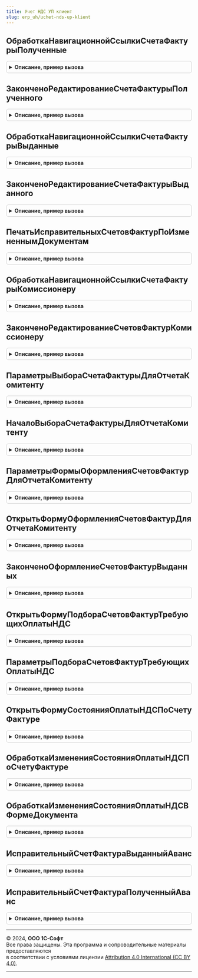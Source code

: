 ```yaml
---
title: Учет НДС УП клиент
slug: erp_uh/uchet-nds-up-klient
---
```



## ОбработкаНавигационнойСсылкиСчетаФактурыПолученные
<details style="margin: 1em 0; padding: 0.5em; border: 1px solid #ccc; border-radius: 6px;">

<summary style="font-weight: bold; cursor: pointer;">Описание, пример вызова</summary>

```bsl

// Выполняет обработку навигационной ссылки форматированной строки, полученной с помощью функции УчетНДСУП.СчетаФактурыПолученныеНаОсновании().
// Открывает форму нового или существующего счета-фактуры. Если на основании документа зарегистрировано несколько счетов-фактур, то открывает список документов.
//
// Параметры:
// 	Форма - ФормаКлиентскогоПриложения - Форма документа
// 	НавигационнаяСсылка - Строка - Навигационная ссылка форматированной строки.
// 	СтандартнаяОбработка - Булево - Признак стандартной обработки события.
// 	ПараметрыРегистрации - См. УчетНДСУПКлиентСервер.ПараметрыРегистрацииСчетовФактурПолученных
//
Процедура ОбработкаНавигационнойСсылкиСчетаФактурыПолученные(Форма, НавигационнаяСсылка, СтандартнаяОбработка, ПараметрыРегистрации) Экспорт
```

Пример вызова
```bsl
УчетНДСУПКлиент.ОбработкаНавигационнойСсылкиСчетаФактурыПолученные(Форма, НавигационнаяСсылка, СтандартнаяОбработка, ПараметрыРегистрации) 
```
</details>

## ЗаконченоРедактированиеСчетаФактурыПолученного
<details style="margin: 1em 0; padding: 0.5em; border: 1px solid #ccc; border-radius: 6px;">

<summary style="font-weight: bold; cursor: pointer;">Описание, пример вызова</summary>

```bsl

// Вызывается в обработчике ОбработкаВыбора() формы документа-основания счета-фактуры полученного.
// Возвращает признак того, что закрыта форма форма счета-фактуры.
// При этом требуется обновить представление счетов-фактур на форме документа.
//
// Параметры:
// 	РезультатВыбора - Произвольный - Результат выбора.
// 	ИсточникВыбора - Произвольный - Форма, пославшая оповещение о выборе.
//
// Возвращаемое значение:
// 	Булево - Признак того, что событие закрытия формы документа.
//
Функция ЗаконченоРедактированиеСчетаФактурыПолученного(РезультатВыбора, ИсточникВыбора) Экспорт
```

Пример вызова
```bsl
Результат = УчетНДСУПКлиент.ЗаконченоРедактированиеСчетаФактурыПолученного(РезультатВыбора, ИсточникВыбора) 
```
</details>

## ОбработкаНавигационнойСсылкиСчетаФактурыВыданные
<details style="margin: 1em 0; padding: 0.5em; border: 1px solid #ccc; border-radius: 6px;">

<summary style="font-weight: bold; cursor: pointer;">Описание, пример вызова</summary>

```bsl

// Выполняет обработку навигационной ссылки форматированной строки, полученной с помощью функции УчетНДСУП.СчетаФактурыВыданныеНаОсновании().
// Открывает форму нового или существующего счета-фактуры. Если на основании документа зарегистрировано несколько счетов-фактур, то открывает список документов.
//
// Параметры:
// 	Форма - ФормаКлиентскогоПриложения - Форма документа
// 	НавигационнаяСсылка - Строка - Навигационная ссылка форматированной строки.
// 	СтандартнаяОбработка - Булево - Признак стандартной обработки события.
// 	ПараметрыРегистрации - См. УчетНДСУПКлиентСервер.ПараметрыРегистрацииСчетовФактурВыданных
//
Процедура ОбработкаНавигационнойСсылкиСчетаФактурыВыданные(Форма, НавигационнаяСсылка, СтандартнаяОбработка, ПараметрыРегистрации) Экспорт
```

Пример вызова
```bsl
УчетНДСУПКлиент.ОбработкаНавигационнойСсылкиСчетаФактурыВыданные(Форма, НавигационнаяСсылка, СтандартнаяОбработка, ПараметрыРегистрации) 
```
</details>

## ЗаконченоРедактированиеСчетаФактурыВыданного
<details style="margin: 1em 0; padding: 0.5em; border: 1px solid #ccc; border-radius: 6px;">

<summary style="font-weight: bold; cursor: pointer;">Описание, пример вызова</summary>

```bsl

// Вызывается в обработчике ОбработкаВыбора() формы документа-основания счета-фактуры выданного.
// Возвращает признак того, что закрыта форма форма счета-фактуры.
// При этом требуется обновить представление счетов-фактур на форме документа.
//
// Параметры:
// 	РезультатВыбора - Произвольный - Результат выбора.
// 	ИсточникВыбора - Произвольный - Форма, пославшая оповещение о выборе.
//
// Возвращаемое значение:
// 	Булево - Признак того, что событие закрытия формы документа.
//
Функция ЗаконченоРедактированиеСчетаФактурыВыданного(РезультатВыбора, ИсточникВыбора) Экспорт
```

Пример вызова
```bsl
Результат = УчетНДСУПКлиент.ЗаконченоРедактированиеСчетаФактурыВыданного(РезультатВыбора, ИсточникВыбора) 
```
</details>

## ПечатьИсправительныхСчетовФактурПоИзмененнымДокументам
<details style="margin: 1em 0; padding: 0.5em; border: 1px solid #ccc; border-radius: 6px;">

<summary style="font-weight: bold; cursor: pointer;">Описание, пример вызова</summary>

```bsl

// Выполняет печать сформированных исправительный счетов-фактур.
//
// Параметры:
// 	ТаблицаИзмененныхДокументов - ТаблицаЗначений - Измененные документы продажи и их реквизиты:
// 	  * Документ - ОпределяемыйТип.ОснованиеСчетФактураВыданный - документ-основание
// 	  * Организация - СправочникСсылка.Организации - Организация документа-основания
// 	  * Дата - Дата - Дата документа-основания
// 	  * Ответственный - СправочникСсылка.Пользователи - Ответственный за документ-основание
// 	Форма - ФормаКлиентскогоПриложения - Форма-владелец, из которой выполняется печать счетов-фактур.
//
Процедура ПечатьИсправительныхСчетовФактурПоИзмененнымДокументам(ТаблицаИзмененныхДокументов, Форма) Экспорт
```

Пример вызова
```bsl
УчетНДСУПКлиент.ПечатьИсправительныхСчетовФактурПоИзмененнымДокументам(ТаблицаИзмененныхДокументов, Форма) 
```
</details>

## ОбработкаНавигационнойСсылкиСчетаФактурыКомиссионеру
<details style="margin: 1em 0; padding: 0.5em; border: 1px solid #ccc; border-radius: 6px;">

<summary style="font-weight: bold; cursor: pointer;">Описание, пример вызова</summary>

```bsl

// Выполняет обработку навигационной ссылки форматированной строки, полученной с помощью функции УчетНДСУП.СчетаФактурыКомиссионеруНаОсновании().
// Открывает форму счета-фактуры или форму рабочего места по оформлению.
//
// Параметры:
// 	Форма - ФормаКлиентскогоПриложения - Форма документа
// 	НавигационнаяСсылка - Строка - Навигационная ссылка форматированной строки.
// 	СтандартнаяОбработка - Булево - Признак стандартной обработки события.
// 	ПараметрыРегистрации - См. УчетНДСУПКлиентСервер.ПараметрыРегистрацииСчетовФактурКомиссионеру
//
Процедура ОбработкаНавигационнойСсылкиСчетаФактурыКомиссионеру(Форма, НавигационнаяСсылка, СтандартнаяОбработка, ПараметрыРегистрации) Экспорт
```

Пример вызова
```bsl
УчетНДСУПКлиент.ОбработкаНавигационнойСсылкиСчетаФактурыКомиссионеру(Форма, НавигационнаяСсылка, СтандартнаяОбработка, ПараметрыРегистрации) 
```
</details>

## ЗаконченоРедактированиеСчетовФактурКомиссионеру
<details style="margin: 1em 0; padding: 0.5em; border: 1px solid #ccc; border-radius: 6px;">

<summary style="font-weight: bold; cursor: pointer;">Описание, пример вызова</summary>

```bsl

// Вызывается в обработчике ОбработкаВыбора() формы отчета комиссионера.
// Возвращает признак того, что закрыта форма форма счета-фактуры, списка или рабочего места по формированию.
// При этом требуется обновить представление счетов-фактур на форме документа.
//
// Параметры:
// 	РезультатВыбора - Произвольный - Результат выбора.
// 	ИсточникВыбора - Произвольный - Форма, пославшая оповещение о выборе.
//
// Возвращаемое значение:
// 	Булево - Признак того, что событие закрытия формы редактирования счетов-фактур.
//
Функция ЗаконченоРедактированиеСчетовФактурКомиссионеру(РезультатВыбора, ИсточникВыбора) Экспорт
```

Пример вызова
```bsl
Результат = УчетНДСУПКлиент.ЗаконченоРедактированиеСчетовФактурКомиссионеру(РезультатВыбора, ИсточникВыбора) 
```
</details>

## ПараметрыВыбораСчетаФактурыДляОтчетаКомитенту
<details style="margin: 1em 0; padding: 0.5em; border: 1px solid #ccc; border-radius: 6px;">

<summary style="font-weight: bold; cursor: pointer;">Описание, пример вызова</summary>

```bsl

// Возвращает структуру параметров для открытия формы выбора счета-фактуры для отчета комитенту.
//
// Возвращаемое значение:
// 	Структура - Параметры открытия формы выбора счета-фактуры для отчета комитенту:
// 	                  * Организация - СправочникСсылка.Организации - Организация-комиссионер
// 	                  * Покупатель - СправочникСсылка.Контрагенты, СправочникСсылка.Организации - Покупатель комиссионного товара.
// 	                  * Дата - Дата - Дата выставления счета-фактуры. В общем случае дата реализации товаров покупателю.
// 	                  * ВыбранныйСчетФактура - ДокументСсылка - Ссылка на уже выбранный счет-фактуру.
//
Функция ПараметрыВыбораСчетаФактурыДляОтчетаКомитенту() Экспорт
```

Пример вызова
```bsl
Результат = УчетНДСУПКлиент.ПараметрыВыбораСчетаФактурыДляОтчетаКомитенту() 
```
</details>

## НачалоВыбораСчетаФактурыДляОтчетаКомитенту
<details style="margin: 1em 0; padding: 0.5em; border: 1px solid #ccc; border-radius: 6px;">

<summary style="font-weight: bold; cursor: pointer;">Описание, пример вызова</summary>

```bsl

// Открывает форму выбора счета-фактуры для отчета комитенту.
// Вызывается в обработчике НачалоВыбора() поля формы счета-фактуры, выданного покупателю.
//
// Параметры:
// 	Элемент - ПолеФормы - Элемент управления.
// 	ПараметрыВыбора - Структура - Параметры выбора счета-фактуры. См. УчетНДСУПКлиент.ПараметрыВыбораСчетаФактурыДляОтчетаКомитенту.
// 	СтандартнаяОбработка - Булево - Признак стандартной обработки события.
//
Процедура НачалоВыбораСчетаФактурыДляОтчетаКомитенту(Элемент, ПараметрыВыбора, СтандартнаяОбработка) Экспорт
```

Пример вызова
```bsl
УчетНДСУПКлиент.НачалоВыбораСчетаФактурыДляОтчетаКомитенту(Элемент, ПараметрыВыбора, СтандартнаяОбработка) 
```
</details>

## ПараметрыФормыОформленияСчетовФактурДляОтчетаКомитенту
<details style="margin: 1em 0; padding: 0.5em; border: 1px solid #ccc; border-radius: 6px;">

<summary style="font-weight: bold; cursor: pointer;">Описание, пример вызова</summary>

```bsl

// Возвращает структуру параметров необходимых для открытия формы ОформленияСчетовФактурДляОтчетаКомитенту
//
// Возвращаемое значение:
//	Структура - Структура параметров содержащая следующие ключи:
//              * Организация - СправочникСсылка.Организации - содержит организацию продавца комиссионного товара
//              * АдресТаблицыРеализацийКомиссионныхТоваров - Строка - содержит адрес во временном хранилище на таблицу
//																	 документов реализации комиссионного товара
//					Таблица реализаций должна иметь колонки:
//						Ссылка - ДокументСсылка - ссылка на документ реализации
//						Дата - Дата - Дата документа реализации
//						Сумма - Число - сумма документа реализации
//						Валюта - СправочникСсылка.Валюта - валюта документа реализации
//						Партнер - СправочникСсылка.Партнеры - партнер кому был реализован комиссионный товар
//						Контрагент - СправочникСсылка.Контрагенты - контрагент кому был реализован комиссионный товар.
//
Функция ПараметрыФормыОформленияСчетовФактурДляОтчетаКомитенту() Экспорт
```

Пример вызова
```bsl
Результат = УчетНДСУПКлиент.ПараметрыФормыОформленияСчетовФактурДляОтчетаКомитенту() 
```
</details>

## ОткрытьФормуОформленияСчетовФактурДляОтчетаКомитенту
<details style="margin: 1em 0; padding: 0.5em; border: 1px solid #ccc; border-radius: 6px;">

<summary style="font-weight: bold; cursor: pointer;">Описание, пример вызова</summary>

```bsl

// Открывает форму оформления счетов-фактур выданных.
// При закрытии формы будет сформировано оповещение о выборе, в результате выборка будет передано соответствие, в котором
//      Ключ - Документ реализации, для которого сформирован счет-фактура
//      Значение - Ссылка на сформированный счет-фактуру.
//
// Параметры:
//  ПараметрыФормы - Структура - Параметры открываемой формы см. УчетНДСУПКлиент.ПараметрыФормыОформленияСчетовФактурДляОтчетаКомитенту
//  ФормаВладелец - ФормаКлиентскогоПриложения - форма открывающая оформление счетов-фактур
//
Процедура ОткрытьФормуОформленияСчетовФактурДляОтчетаКомитенту(ПараметрыФормы, ФормаВладелец) Экспорт
```

Пример вызова
```bsl
УчетНДСУПКлиент.ОткрытьФормуОформленияСчетовФактурДляОтчетаКомитенту(ПараметрыФормы, ФормаВладелец) 
```
</details>

## ЗаконченоОформлениеСчетовФактурВыданных
<details style="margin: 1em 0; padding: 0.5em; border: 1px solid #ccc; border-radius: 6px;">

<summary style="font-weight: bold; cursor: pointer;">Описание, пример вызова</summary>

```bsl

// Вызывается в обработчике ОбработкаВыбора() для проверки необходимости обновления данных о счетах-фактурах выданных.
// Возвращает признак того, что закрыта форма оформления счетов-фактур выданных.
//
// Параметры:
// 	РезультатВыбора - Произвольный - Результат выбора.
// 	ИсточникВыбора - Произвольный - Форма, пославшая оповещение о выборе.
//
// Возвращаемое значение:
// 	Булево - Признак того, что событие закрытия формы документа.
//
Функция ЗаконченоОформлениеСчетовФактурВыданных(РезультатВыбора, ИсточникВыбора) Экспорт
```

Пример вызова
```bsl
Результат = УчетНДСУПКлиент.ЗаконченоОформлениеСчетовФактурВыданных(РезультатВыбора, ИсточникВыбора) 
```
</details>

## ОткрытьФормуПодбораСчетовФактурТребующихОплатыНДС
<details style="margin: 1em 0; padding: 0.5em; border: 1px solid #ccc; border-radius: 6px;">

<summary style="font-weight: bold; cursor: pointer;">Описание, пример вызова</summary>

```bsl

// Описание
//
// Параметры:
// 	ПараметрыПодбора - см. УчетНДСУПКлиент.ПараметрыПодбораСчетовФактурТребующихОплатыНДС.
// 	ОповещениеОПодборе - ОписаниеОповещения - оповещение, которое будет вызвано после подбора документов.
//			В обработчик в параметр «Результат» будет передан адрес временного хранилища
//			с таблицей подобранных документов.
//			Таблица содержит колонки:
//				Контрагент - СправочникСсылка.Контрагенты - Поставщик.
//				Договор - СправочникСсылка.ДоговорыКонтрагентов - Договор с поставщиком.
//				СчетФактура - ДокументСсылка - Документ, требующий оплаты НДС.
//				СуммаОплаты - Число - Сумма оплаты НДС по документу.
//
Процедура ОткрытьФормуПодбораСчетовФактурТребующихОплатыНДС(ПараметрыПодбора, ОповещениеОПодборе) Экспорт
```

Пример вызова
```bsl
УчетНДСУПКлиент.ОткрытьФормуПодбораСчетовФактурТребующихОплатыНДС(ПараметрыПодбора, ОповещениеОПодборе) 
```
</details>

## ПараметрыПодбораСчетовФактурТребующихОплатыНДС
<details style="margin: 1em 0; padding: 0.5em; border: 1px solid #ccc; border-radius: 6px;">

<summary style="font-weight: bold; cursor: pointer;">Описание, пример вызова</summary>

```bsl

// Возвращает структуру параметров для открытия формы подбора документов, требующих оплаты НДС.
//
// Возвращаемое значение:
// 	Структура - Структура параметров подбора:
//							* ТипНалога - ПеречислениеСсылка.ТипыНалогов - Тип оплачиваемого налога: НДС_ВвозимыеТовары или НДС_НалоговыйАгент
//							* Организация - СправочникСсылка.Организации - Отбор документов по организации
//							* ДатаДокумента - Дата - Отбор документов по периоду
//							* ДокументСсылка - ДокументСсылка - Ссылка на документ оплаты
//							* АдресВременногоХранилища - Строка
//- Ссылка на временное хранилище с таблицей уже подобранных документов.
//			Таблица должна иметь следующие колонки:
//				Контрагент - Поставщик.
//				Договор - Договор с поставщиком.
//				СчетФактура - Документ, по которому оплачивается НДС.
//				СуммаОплаты - Сумма оплаты НДС по документу.
//
Функция ПараметрыПодбораСчетовФактурТребующихОплатыНДС() Экспорт
```

Пример вызова
```bsl
Результат = УчетНДСУПКлиент.ПараметрыПодбораСчетовФактурТребующихОплатыНДС() 
```
</details>

## ОткрытьФормуСостоянияОплатыНДСПоСчетуФактуре
<details style="margin: 1em 0; padding: 0.5em; border: 1px solid #ccc; border-radius: 6px;">

<summary style="font-weight: bold; cursor: pointer;">Описание, пример вызова</summary>

```bsl

// Открывает форму просмотра и редактирования состояния оплаты НДС по счету-фактуре.
//
// Параметры:
// 	СчетФактура - ОпределяемыйТип.СчетФактура - Документ, требующий оплаты НДС.
//	ФормаВладелец - ФормаКлиентскогоПриложения - форма, вызвавшая метод
//
Процедура ОткрытьФормуСостоянияОплатыНДСПоСчетуФактуре(СчетФактура, ФормаВладелец) Экспорт
```

Пример вызова
```bsl
УчетНДСУПКлиент.ОткрытьФормуСостоянияОплатыНДСПоСчетуФактуре(СчетФактура, ФормаВладелец) 
```
</details>

## ОбработкаИзмененияСостоянияОплатыНДСПоСчетуФактуре
<details style="margin: 1em 0; padding: 0.5em; border: 1px solid #ccc; border-radius: 6px;">

<summary style="font-weight: bold; cursor: pointer;">Описание, пример вызова</summary>

```bsl

// Обновляет заголовок команды просмотра состояния оплаты НДС по документу после ручного редактирования в форме документов оплаты.
//
// Параметры:
//	ИсточникВыбора - Произвольный - Форма, где осуществлен выбор
// 	ТекстСостояния - Строка - новый текст состояния оплаты.
// 	КомандаСостояния - КнопкаФормы - Элемент команды просмотра состояния.
Процедура ОбработкаИзмененияСостоянияОплатыНДСПоСчетуФактуре(ИсточникВыбора, ТекстСостояния, КомандаСостояния) Экспорт
```

Пример вызова
```bsl
УчетНДСУПКлиент.ОбработкаИзмененияСостоянияОплатыНДСПоСчетуФактуре(ИсточникВыбора, ТекстСостояния, КомандаСостояния) 
```
</details>

## ОбработкаИзмененияСостоянияОплатыНДСВФормеДокумента
<details style="margin: 1em 0; padding: 0.5em; border: 1px solid #ccc; border-radius: 6px;">

<summary style="font-weight: bold; cursor: pointer;">Описание, пример вызова</summary>

```bsl

// Обновляет команду просмотра состояния оплаты НДС по документу после изменений в форме документа учета НДС.
//
// Параметры:
// 	КомандаСостояния - КнопкаФормы - Элемент команды просмотра состояния.
// 	ТребуетсяОплатаНДСВБюджет - Булево - определяет необходимость отображения состояния оплаты в форме документа
Процедура ОбработкаИзмененияСостоянияОплатыНДСВФормеДокумента(КомандаСостояния, ТребуетсяОплатаНДСВБюджет) Экспорт
```

Пример вызова
```bsl
УчетНДСУПКлиент.ОбработкаИзмененияСостоянияОплатыНДСВФормеДокумента(КомандаСостояния, ТребуетсяОплатаНДСВБюджет) 
```
</details>

## ИсправительныйСчетФактураВыданныйАванс
<details style="margin: 1em 0; padding: 0.5em; border: 1px solid #ccc; border-radius: 6px;">

<summary style="font-weight: bold; cursor: pointer;">Описание, пример вызова</summary>

```bsl

// Обработчик команды ввода на основании
//
// Параметры:
// 	МассивСсылок - Массив Из ДокументСсылка.СчетФактураВыданныйАванс -
//  ПараметрыВыполнения - Структура:
//                         * ОписаниеКоманды - Структура:
//                            ** Идентификатор           - Строка  - Идентификатор команды.
//                            ** Представление           - Строка  - Представление команды в форме.
//                            ** ДополнительныеПараметры - Структура - Дополнительные параметры команды.
//                            ** МножественныйВыбор      - Булево - признак множественного выбора.
//                        * Форма           - ФормаКлиентскогоПриложения - Форма, из которой вызвана команда.
//                        * ЭтоФормаОбъекта - Булево - Истина, если команда вызвана из формы объекта.
//                        * Источник        - ТаблицаФормы, ДанныеФормыСтруктура - Объект или список формы с полем "Ссылка".
//
Процедура ИсправительныйСчетФактураВыданныйАванс(МассивСсылок, ПараметрыВыполнения) Экспорт
```

Пример вызова
```bsl
УчетНДСУПКлиент.ИсправительныйСчетФактураВыданныйАванс(МассивСсылок, ПараметрыВыполнения) 
```
</details>

## ИсправительныйСчетФактураПолученныйАванс
<details style="margin: 1em 0; padding: 0.5em; border: 1px solid #ccc; border-radius: 6px;">

<summary style="font-weight: bold; cursor: pointer;">Описание, пример вызова</summary>

```bsl

// Обработчик команды ввода на основании
//
// Параметры:
// 	МассивСсылок - Массив Из ДокументСсылка.СчетФактураПолученныйАванс -
//  ПараметрыВыполнения - Структура:
//                         * ОписаниеКоманды - Структура:
//                            ** Идентификатор           - Строка  - Идентификатор команды.
//                            ** Представление           - Строка  - Представление команды в форме.
//                            ** ДополнительныеПараметры - Структура - Дополнительные параметры команды.
//                            ** МножественныйВыбор      - Булево - признак множественного выбора.
//                        * Форма           - ФормаКлиентскогоПриложения - Форма, из которой вызвана команда.
//                        * ЭтоФормаОбъекта - Булево - Истина, если команда вызвана из формы объекта.
//                        * Источник        - ТаблицаФормы, ДанныеФормыСтруктура - Объект или список формы с полем "Ссылка".
//
Процедура ИсправительныйСчетФактураПолученныйАванс(МассивСсылок, ПараметрыВыполнения) Экспорт
```

Пример вызова
```bsl
УчетНДСУПКлиент.ИсправительныйСчетФактураПолученныйАванс(МассивСсылок, ПараметрыВыполнения) 
```
</details>

---

© 2024, **ООО 1С-Софт**  
Все права защищены. Эта программа и сопроводительные материалы предоставляются  
в соответствии с условиями лицензии [Attribution 4.0 International (CC BY 4.0)](https://creativecommons.org/licenses/by/4.0/legalcode).

---
